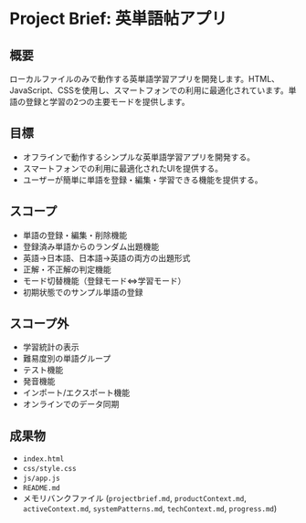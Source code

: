 # Project Brief: 英単語帖アプリ

## 概要

ローカルファイルのみで動作する英単語学習アプリを開発します。HTML、JavaScript、CSSを使用し、スマートフォンでの利用に最適化されています。単語の登録と学習の2つの主要モードを提供します。

## 目標

*   オフラインで動作するシンプルな英単語学習アプリを開発する。
*   スマートフォンでの利用に最適化されたUIを提供する。
*   ユーザーが簡単に単語を登録・編集・学習できる機能を提供する。

## スコープ

*   単語の登録・編集・削除機能
*   登録済み単語からのランダム出題機能
*   英語→日本語、日本語→英語の両方の出題形式
*   正解・不正解の判定機能
*   モード切替機能（登録モード⇔学習モード）
*   初期状態でのサンプル単語の登録

## スコープ外

*   学習統計の表示
*   難易度別の単語グループ
*   テスト機能
*   発音機能
*   インポート/エクスポート機能
*   オンラインでのデータ同期

## 成果物

*   `index.html`
*   `css/style.css`
*   `js/app.js`
*   `README.md`
*   メモリバンクファイル (`projectbrief.md`, `productContext.md`, `activeContext.md`, `systemPatterns.md`, `techContext.md`, `progress.md`)
